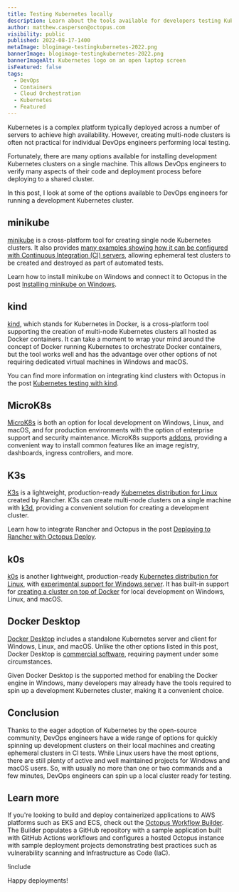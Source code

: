 ```yaml
---
title: Testing Kubernetes locally
description: Learn about the tools available for developers testing Kubernetes on their local machines. 
author: matthew.casperson@octopus.com
visibility: public
published: 2022-08-17-1400
metaImage: blogimage-testingkubernetes-2022.png
bannerImage: blogimage-testingkubernetes-2022.png
bannerImageAlt: Kubernetes logo on an open laptop screen
isFeatured: false
tags: 
  - DevOps
  - Containers
  - Cloud Orchestration
  - Kubernetes
  - Featured
---
```


Kubernetes is a complex platform typically deployed across a number of servers to achieve high availability. However, creating multi-node clusters is often not practical for individual DevOps engineers performing local testing.

Fortunately, there are many options available for installing development Kubernetes clusters on a single machine. This allows DevOps engineers to verify many aspects of their code and deployment process before deploying to a shared cluster.

In this post, I look at some of the options available to DevOps engineers for running a development Kubernetes cluster.

## minikube

[minikube](https://minikube.sigs.k8s.io/docs/) is a cross-platform tool for creating single node Kubernetes clusters. It also provides [many examples showing how it can be configured with Continuous Integration (CI) servers](https://github.com/minikube-ci/examples), allowing ephemeral test clusters to be created and destroyed as part of automated tests.

Learn how to install minikube on Windows and connect it to Octopus in the post [Installing minikube on Windows](https://octopus.com/blog/minikube-on-windows).

## kind

[kind](https://kind.sigs.k8s.io/), which stands for Kubernetes in Docker, is a cross-platform tool supporting the creation of multi-node Kubernetes clusters all hosted as Docker containers. It can take a moment to wrap your mind around the concept of Docker running Kubernetes to orchestrate Docker containers, but the tool works well and has the advantage over other options of not requiring dedicated virtual machines in Windows and macOS.

You can find more information on integrating kind clusters with Octopus in the post [Kubernetes testing with kind](https://octopus.com/blog/kubernetes-with-kind).

## MicroK8s

[MicroK8s](https://microk8s.io/) is both an option for local development on Windows, Linux, and macOS, and for production environments with the option of enterprise support and security maintenance. MicroK8s supports [addons](https://microk8s.io/docs/addons), providing a convenient way to install common features like an image registry, dashboards, ingress controllers, and more.

## K3s

[K3s](https://k3s.io/) is a lightweight, production-ready [Kubernetes distribution for Linux](https://rancher.com/docs/k3s/latest/en/installation/installation-requirements/#operating-systems) created by Rancher. K3s can create multi-node clusters on a single machine with [k3d](https://github.com/k3d-io/k3d), providing a convenient solution for creating a development cluster.

Learn how to integrate Rancher and Octopus in the post [Deploying to Rancher with Octopus Deploy](https://octopus.com/blog/deploy-to-rancher-with-octopus).

## k0s

[k0s](https://k0sproject.io/) is another lightweight, production-ready [Kubernetes distribution for Linux](https://docs.k0sproject.io/v1.23.6+k0s.2/system-requirements/#host-operating-system), with [experimental support for Windows server](https://docs.k0sproject.io/v1.23.6+k0s.2/experimental-windows/). It has built-in support for [creating a cluster on top of Docker](https://docs.k0sproject.io/v1.23.6+k0s.2/k0s-in-docker/#run-k0s-in-docker) for local development on Windows, Linux, and macOS.

## Docker Desktop

[Docker Desktop](https://docs.docker.com/desktop/kubernetes/) includes a standalone Kubernetes server and client for Windows, Linux, and macOS. Unlike the other options listed in this post, Docker Desktop is [commercial software](https://docs.docker.com/subscription/), requiring payment under some circumstances. 

Given Docker Desktop is the supported method for enabling the Docker engine in Windows, many developers may already have the tools required to spin up a development Kubernetes cluster, making it a convenient choice.

## Conclusion

Thanks to the eager adoption of Kubernetes by the open-source community, DevOps engineers have a wide range of options for quickly spinning up development clusters on their local machines and creating ephemeral clusters in CI tests. While Linux users have the most options, there are still plenty of active and well maintained projects for Windows and macOS users. So, with usually no more than one or two commands and a few minutes, DevOps engineers can spin up a local cluster ready for testing.

## Learn more

If you're looking to build and deploy containerized applications to AWS platforms such as EKS and ECS, check out the [Octopus Workflow Builder](https://octopusworkflowbuilder.octopus.com/#/). The Builder populates a GitHub repository with a sample application built with GitHub Actions workflows and configures a hosted Octopus instance with sample deployment projects demonstrating best practices such as vulnerability scanning and Infrastructure as Code (IaC). 

!include <related-content>

Happy deployments! 
